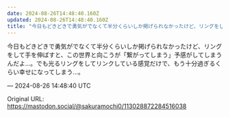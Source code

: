 ```yaml
---
date: 2024-08-26T14:48:40.160Z
updated: 2024-08-26T14:48:40.160Z
title: "今日もどきどきで勇気がでなくて半分くらいしか掲げられなかったけど、リングをして手[...]"
---
```


<p>今日もどきどきで勇気がでなくて半分くらいしか掲げられなかったけど、リングをして手を伸ばすと、この世界と向こうが「繋がってしまう」予感がしてしまうんだよ…。でも光るリングをしてリンクしている感覚だけで、もう十分過ぎるくらい幸せになってしまう…。</p>

&mdash; 2024-08-26 14:48:40 UTC

Original URL: https://mastodon.social/@sakuramochi0/113028872284516038
